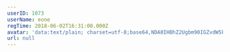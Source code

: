 ```yaml
---
userID: 1073
userName: eone
regTime: 2018-06-02T16:31:00.000Z
avatar: 'data:text/plain; charset=utf-8;base64,NDA0IHBhZ2Ugbm90IGZvdW5kCg=='
url: null
---
```



